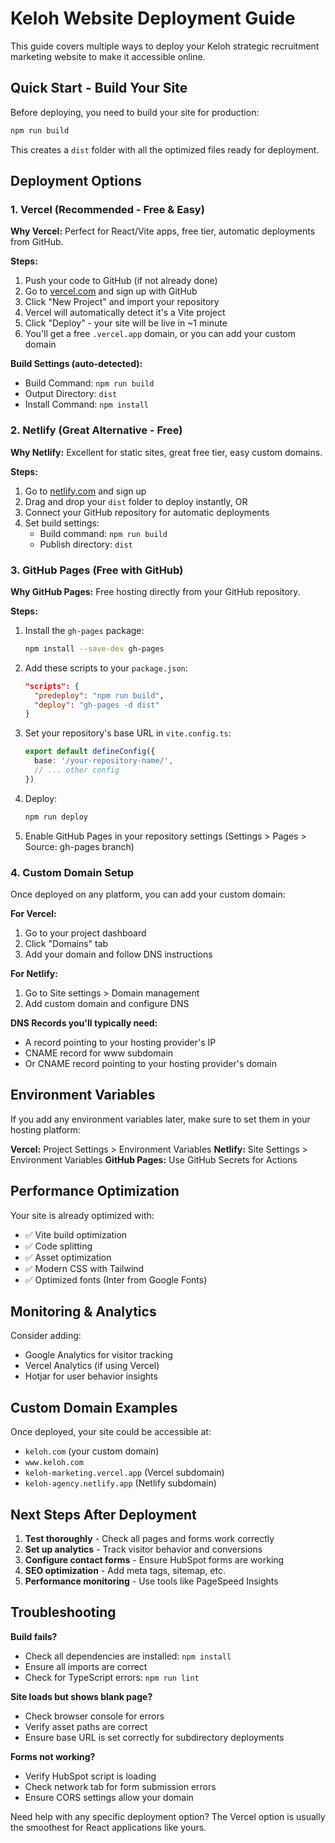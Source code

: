 # Keloh Website Deployment Guide

This guide covers multiple ways to deploy your Keloh strategic recruitment marketing website to make it accessible online.

## Quick Start - Build Your Site

Before deploying, you need to build your site for production:

```bash
npm run build
```

This creates a `dist` folder with all the optimized files ready for deployment.

## Deployment Options

### 1. Vercel (Recommended - Free & Easy)

**Why Vercel:** Perfect for React/Vite apps, free tier, automatic deployments from GitHub.

**Steps:**
1. Push your code to GitHub (if not already done)
2. Go to [vercel.com](https://vercel.com) and sign up with GitHub
3. Click "New Project" and import your repository
4. Vercel will automatically detect it's a Vite project
5. Click "Deploy" - your site will be live in ~1 minute
6. You'll get a free `.vercel.app` domain, or you can add your custom domain

**Build Settings (auto-detected):**
- Build Command: `npm run build`
- Output Directory: `dist`
- Install Command: `npm install`

### 2. Netlify (Great Alternative - Free)

**Why Netlify:** Excellent for static sites, great free tier, easy custom domains.

**Steps:**
1. Go to [netlify.com](https://netlify.com) and sign up
2. Drag and drop your `dist` folder to deploy instantly, OR
3. Connect your GitHub repository for automatic deployments
4. Set build settings:
   - Build command: `npm run build`
   - Publish directory: `dist`

### 3. GitHub Pages (Free with GitHub)

**Why GitHub Pages:** Free hosting directly from your GitHub repository.

**Steps:**
1. Install the `gh-pages` package:
   ```bash
   npm install --save-dev gh-pages
   ```

2. Add these scripts to your `package.json`:
   ```json
   "scripts": {
     "predeploy": "npm run build",
     "deploy": "gh-pages -d dist"
   }
   ```

3. Set your repository's base URL in `vite.config.ts`:
   ```typescript
   export default defineConfig({
     base: '/your-repository-name/',
     // ... other config
   })
   ```

4. Deploy:
   ```bash
   npm run deploy
   ```

5. Enable GitHub Pages in your repository settings (Settings > Pages > Source: gh-pages branch)

### 4. Custom Domain Setup

Once deployed on any platform, you can add your custom domain:

**For Vercel:**
1. Go to your project dashboard
2. Click "Domains" tab
3. Add your domain and follow DNS instructions

**For Netlify:**
1. Go to Site settings > Domain management
2. Add custom domain and configure DNS

**DNS Records you'll typically need:**
- A record pointing to your hosting provider's IP
- CNAME record for www subdomain
- Or CNAME record pointing to your hosting provider's domain

## Environment Variables

If you add any environment variables later, make sure to set them in your hosting platform:

**Vercel:** Project Settings > Environment Variables
**Netlify:** Site Settings > Environment Variables
**GitHub Pages:** Use GitHub Secrets for Actions

## Performance Optimization

Your site is already optimized with:
- ✅ Vite build optimization
- ✅ Code splitting
- ✅ Asset optimization
- ✅ Modern CSS with Tailwind
- ✅ Optimized fonts (Inter from Google Fonts)

## Monitoring & Analytics

Consider adding:
- Google Analytics for visitor tracking
- Vercel Analytics (if using Vercel)
- Hotjar for user behavior insights

## Custom Domain Examples

Once deployed, your site could be accessible at:
- `keloh.com` (your custom domain)
- `www.keloh.com`
- `keloh-marketing.vercel.app` (Vercel subdomain)
- `keloh-agency.netlify.app` (Netlify subdomain)

## Next Steps After Deployment

1. **Test thoroughly** - Check all pages and forms work correctly
2. **Set up analytics** - Track visitor behavior and conversions
3. **Configure contact forms** - Ensure HubSpot forms are working
4. **SEO optimization** - Add meta tags, sitemap, etc.
5. **Performance monitoring** - Use tools like PageSpeed Insights

## Troubleshooting

**Build fails?**
- Check all dependencies are installed: `npm install`
- Ensure all imports are correct
- Check for TypeScript errors: `npm run lint`

**Site loads but shows blank page?**
- Check browser console for errors
- Verify asset paths are correct
- Ensure base URL is set correctly for subdirectory deployments

**Forms not working?**
- Verify HubSpot script is loading
- Check network tab for form submission errors
- Ensure CORS settings allow your domain

Need help with any specific deployment option? The Vercel option is usually the smoothest for React applications like yours.
